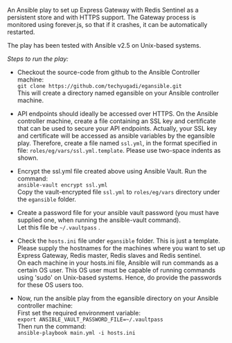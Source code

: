 An Ansible play to set up Express Gateway with Redis Sentinel as a persistent 
store and with HTTPS support. The Gateway process is monitored using forever.js,
so that if it crashes, it can be automatically restarted.

The play has been tested with Ansible v2.5 on Unix-based systems.

_Steps to run the play:_

* Checkout the source-code from github to the Ansible Controller machine:  
`git clone https://github.com/techyugadi/egansible.git`  
This will create a directory named egansible on your Ansible controller machine.

* API endpoints should ideally be accessed over HTTPS. On the Ansible controller
machine, create a file containing an SSL key and certificate that can be used to
secure your API endpoints. Actually, your SSL key and certificate will be 
accessed as ansible variables by the egansible play. Therefore, create a file 
named `ssl.yml`, in the format specified in file: `roles/eg/vars/ssl.yml.template`. Please use two-space indents as shown.

* Encrypt the ssl.yml file created above using Ansible Vault. Run the command:  
`ansible-vault encrypt ssl.yml`  
Copy the vault-encrypted file `ssl.yml` to `roles/eg/vars` directory under the `egansible` folder.

* Create a password file for your ansible vault password (you must have supplied
 one, when running the ansible-vault command).  
Let this file be `~/.vaultpass` .

* Check the `hosts.ini` file under `egansible` folder. This is just a template.
Please supply the hostnames for the machines where you want to set up Express 
Gateway, Redis master, Redis slaves and Redis sentinel.  
On each machine in your hosts.ini file, Ansible will run commands as a certain 
OS user. This OS user must be capable of running commands using 'sudo' on 
Unix-based systems. Hence, do provide the passwords for these OS users too.

* Now, run the ansible play from the egansible directory on your Ansible 
controller machine:  
First set the required environment variable:  
`export ANSIBLE_VAULT_PASSWORD_FILE=~/.vaultpass`  
Then run the command:  
`ansible-playbook main.yml -i hosts.ini`
